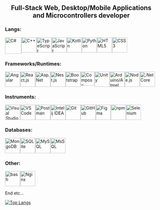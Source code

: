 <div align="center">

  ## Full-Stack Web, Desktop/Mobile Applications and Microcontrollers developer
</div>

### Langs:
<div style="display: flex">
<img alt="C#" src="https://user-images.githubusercontent.com/25181517/121405384-444d7300-c95d-11eb-959f-913020d3bf90.png" width=54/>
<img alt="C++" src="https://user-images.githubusercontent.com/25181517/192106073-90fffafe-3562-4ff9-a37e-c77a2da0ff58.png" width=50/>
<img alt="TypeScript" src="https://user-images.githubusercontent.com/25181517/183890598-19a0ac2d-e88a-4005-a8df-1ee36782fde1.png" width=50/>
<img alt="JavaScript" src="https://user-images.githubusercontent.com/25181517/117447155-6a868a00-af3d-11eb-9cfe-245df15c9f3f.png" width=50/>
<img alt="Kotlin" src="https://user-images.githubusercontent.com/25181517/185062810-7ee0c3d2-17f2-4a98-9d8a-a9576947692b.png" width=50/>
<img alt="Python" src="https://user-images.githubusercontent.com/25181517/183423507-c056a6f9-1ba8-4312-a350-19bcbc5a8697.png" width=50/>
<img alt="HTML5" src="https://user-images.githubusercontent.com/25181517/192158954-f88b5814-d510-4564-b285-dff7d6400dad.png" width=50/>
<img alt="CSS3" src="https://user-images.githubusercontent.com/25181517/183898674-75a4a1b1-f960-4ea9-abcb-637170a00a75.png" width=50/>
</div>

### Frameworks/Runtimes:
<div style="display: flex">
  <img alt="Angular" src="https://user-images.githubusercontent.com/25181517/183890595-779a7e64-3f43-4634-bad2-eceef4e80268.png" width=50/>
  <img alt="React.js" src="https://user-images.githubusercontent.com/25181517/183897015-94a058a6-b86e-4e42-a37f-bf92061753e5.png" width=50/>
  <img alt="Asp.Net" src="https://github.com/Lisoveliy/Lisoveliy/assets/56991906/32f12a95-3d80-4fe3-bd35-ed2cdae6ab40" width=50/>
  <img alt="Nest.js" src="https://github.com/marwin1991/profile-technology-icons/assets/136815194/519bfaf3-c242-431e-a269-876979f05574" width=50/>
  <img alt="Bootstrap" src="https://user-images.githubusercontent.com/25181517/183898054-b3d693d4-dafb-4808-a509-bab54cf5de34.png" width=50/>
  <img alt="Compose" src="https://github.com/Lisoveliy/Lisoveliy/assets/56991906/1116bd26-36d8-497a-a554-451c64318074" width=46/>
  <img alt="Unity" src="https://user-images.githubusercontent.com/25181517/193427941-9437dbbe-376f-40dc-9573-0ef5c02a26a7.png" width=50/>
  <img alt="Arduino/Atmel" src="https://github.com/marwin1991/profile-technology-icons/assets/136815194/a57a85ba-e2dd-4036-85b6-7e1532391627" width=50/>
  
  <img alt="Node.js" src="https://user-images.githubusercontent.com/25181517/183568594-85e280a7-0d7e-4d1a-9028-c8c2209e073c.png" width=50/>
  <img alt=".Net Core" src="https://user-images.githubusercontent.com/25181517/121405754-b4f48f80-c95d-11eb-8893-fc325bde617f.png" width=50/>
</div>

### Instruments:
<div style="display: flex">
  <img alt="Visual Studio" src="https://github.com/Lisoveliy/Lisoveliy/assets/56991906/f9604be9-bdc8-4f66-a637-db341e2040db" width=50/>
  <img alt="VS Code" src="https://user-images.githubusercontent.com/25181517/192108891-d86b6220-e232-423a-bf5f-90903e6887c3.png" width=50/>
  <img alt="Postman" src="https://user-images.githubusercontent.com/25181517/192109061-e138ca71-337c-4019-8d42-4792fdaa7128.png" width=50/>
  <img alt="Intelij IDEA" src="https://user-images.githubusercontent.com/25181517/192108890-200809d1-439c-4e23-90d3-b090cf9a4eea.png" width=50/>
  <img alt="Git" src="https://user-images.githubusercontent.com/25181517/192108372-f71d70ac-7ae6-4c0d-8395-51d8870c2ef0.png" width=50/>
  <img alt="GitHub" src="https://user-images.githubusercontent.com/25181517/192108374-8da61ba1-99ec-41d7-80b8-fb2f7c0a4948.png" width=50/>
  <img alt="Figma" src="https://user-images.githubusercontent.com/25181517/189715289-df3ee512-6eca-463f-a0f4-c10d94a06b2f.png" width=50/>
  <img alt="npm" src="https://user-images.githubusercontent.com/25181517/121401671-49102800-c959-11eb-9f6f-74d49a5e1774.png" width=50/>
  <img alt="Selenium" src="https://user-images.githubusercontent.com/25181517/184103699-d1b83c07-2d83-4d99-9a1e-83bd89e08117.png" width=50/>
</div>

### Databases:
<div style="display: flex">
  <img alt="MongoDB" src="https://user-images.githubusercontent.com/25181517/182884177-d48a8579-2cd0-447a-b9a6-ffc7cb02560e.png" width=50/>
  <img alt="SQLite" src="https://github.com/marwin1991/profile-technology-icons/assets/136815194/82df4543-236b-4e45-9604-5434e3faab17" width=50/>
  <img alt="MySQL" src="https://user-images.githubusercontent.com/25181517/183896128-ec99105a-ec1a-4d85-b08b-1aa1620b2046.png" width=50/>
  <img alt="MsSQL" src="https://github.com/Lisoveliy/Lisoveliy/assets/56991906/44f30479-2a72-4527-a6ab-f745ebfd6e4e" width=50/>
</div>

### Other:
<div style="display: flex">
  <img alt="bash" src="https://user-images.githubusercontent.com/25181517/192158606-7c2ef6bd-6e04-47cf-b5bc-da2797cb5bda.png" width=50/>
  <img alt="Nginx" src="https://user-images.githubusercontent.com/25181517/183345125-9a7cd2e6-6ad6-436f-8490-44c903bef84c.png" width=50/>
</div>

End etc...

[![Top Langs](https://github-readme-stats-git-masterrstaa-rickstaa.vercel.app/api/top-langs/?username=lisoveliy&count_private=true&show_icons=true&theme=transparent&layout=compact&hide=asp.net,shaderlab,hlsl)](https://github.com/anuraghazra/github-readme-stats)
